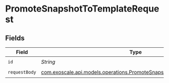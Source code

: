 # PromoteSnapshotToTemplateRequest


## Fields

| Field                                                                                                                                      | Type                                                                                                                                       | Required                                                                                                                                   | Description                                                                                                                                |
| ------------------------------------------------------------------------------------------------------------------------------------------ | ------------------------------------------------------------------------------------------------------------------------------------------ | ------------------------------------------------------------------------------------------------------------------------------------------ | ------------------------------------------------------------------------------------------------------------------------------------------ |
| `id`                                                                                                                                       | *String*                                                                                                                                   | :heavy_check_mark:                                                                                                                         | N/A                                                                                                                                        |
| `requestBody`                                                                                                                              | [com.exoscale.api.models.operations.PromoteSnapshotToTemplateRequestBody](../../models/operations/PromoteSnapshotToTemplateRequestBody.md) | :heavy_check_mark:                                                                                                                         | N/A                                                                                                                                        |